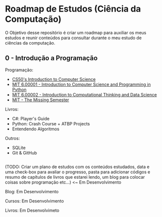# Roadmap de Estudos (Ciência da Computação)

O Objetivo desse repositório é criar um roadmap para auxiliar os meus estudos e reunir conteúdos para consultar durante o meu estudo de ciências da computação.

## 0 - Introdução a Programação
Programação:
- [CS50's Introduction to Computer Science](https://www.edx.org/course/cs50s-introduction-computer-science-harvardx-cs50x)
- [MIT 6.00001 - Introduction to Computer Science and Programming in Python](https://ocw.mit.edu/courses/6-0001-introduction-to-computer-science-and-programming-in-python-fall-2016/)
- [MIT 6.00002 - Introduction to Computational Thinking and Data Science](https://ocw.mit.edu/courses/6-0002-introduction-to-computational-thinking-and-data-science-fall-2016/)
- [MIT - The Missing Semester](https://missing.csail.mit.edu/)

Livros:
- C#: Player's Guide
- Python: Crash Course + ATBP Projects
- Entendendo Algoritmos

Outros:
- SQLite
- Git & GitHub

##
(TODO: Criar um plano de estudos com os conteúdos estudados, data e uma check-box para avaliar o progresso, pasta para adicionar códigos e resumo de capítulos de livros que estarei lendo,
um blog para colocar coisas sobre programação etc...) <~ Em Desenvolvimento

Blog: Em Desenvolvimento

Cursos: Em Desenvolvimento

Livros: Em Desenvolvimeto
